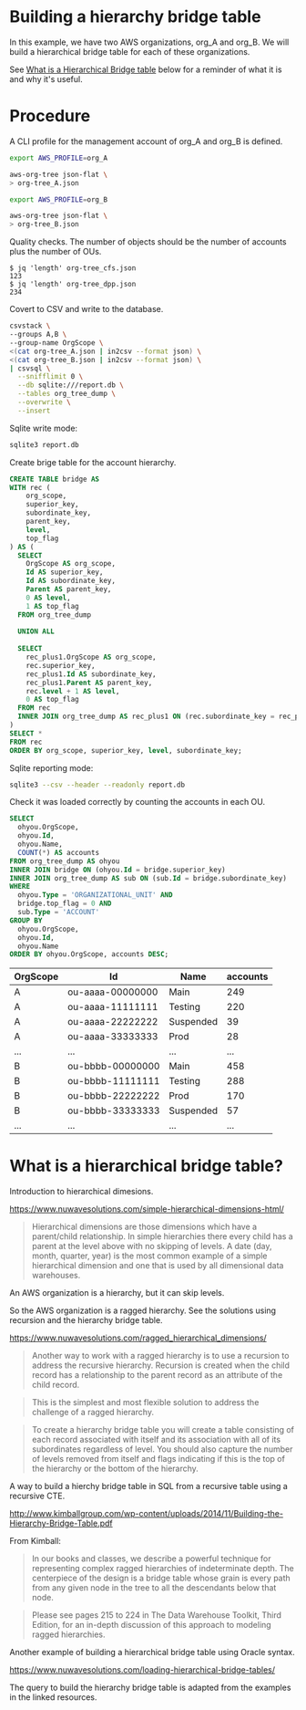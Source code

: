 # Building a hierarchy bridge table

In this example, we have two AWS organizations, org_A and org_B. We will build a hierarchical bridge table for each of these organizations.

See [What is a Hierarchical Bridge table](#what-is-a-hierarchical-bridge-table) below for a reminder of what it is and why it's useful.

# Procedure

A CLI profile for the management account of org_A and org_B is defined.

```bash
export AWS_PROFILE=org_A

aws-org-tree json-flat \
> org-tree_A.json

export AWS_PROFILE=org_B

aws-org-tree json-flat \
> org-tree_B.json
```

Quality checks. The number of objects should be the number of accounts plus the number of OUs.

```text
$ jq 'length' org-tree_cfs.json 
123
$ jq 'length' org-tree_dpp.json 
234
```

Covert to CSV and write to the database.

```bash
csvstack \
--groups A,B \
--group-name OrgScope \
<(cat org-tree_A.json | in2csv --format json) \
<(cat org-tree_B.json | in2csv --format json) \
| csvsql \
  --snifflimit 0 \
  --db sqlite:///report.db \
  --tables org_tree_dump \
  --overwrite \
  --insert
```

Sqlite write mode:

```bash
sqlite3 report.db
```

Create brige table for the account hierarchy.

```sql
CREATE TABLE bridge AS
WITH rec (
    org_scope,
    superior_key,
    subordinate_key,
    parent_key,
    level,
    top_flag
) AS (
  SELECT
    OrgScope AS org_scope,
    Id AS superior_key,
    Id AS subordinate_key,
    Parent AS parent_key,
    0 AS level,
    1 AS top_flag
  FROM org_tree_dump
  
  UNION ALL
  
  SELECT
    rec_plus1.OrgScope AS org_scope,
    rec.superior_key,
    rec_plus1.Id AS subordinate_key,
    rec_plus1.Parent AS parent_key,
    rec.level + 1 AS level,
    0 AS top_flag
  FROM rec
  INNER JOIN org_tree_dump AS rec_plus1 ON (rec.subordinate_key = rec_plus1.Parent)
)
SELECT *
FROM rec
ORDER BY org_scope, superior_key, level, subordinate_key;
```

Sqlite reporting mode:

```bash
sqlite3 --csv --header --readonly report.db
```

Check it was loaded correctly by counting the accounts in each OU.

```sql
SELECT
  ohyou.OrgScope,
  ohyou.Id,
  ohyou.Name,
  COUNT(*) AS accounts
FROM org_tree_dump AS ohyou
INNER JOIN bridge ON (ohyou.Id = bridge.superior_key)
INNER JOIN org_tree_dump AS sub ON (sub.Id = bridge.subordinate_key)
WHERE
  ohyou.Type = 'ORGANIZATIONAL_UNIT' AND
  bridge.top_flag = 0 AND
  sub.Type = 'ACCOUNT'
GROUP BY
  ohyou.OrgScope,
  ohyou.Id,
  ohyou.Name
ORDER BY ohyou.OrgScope, accounts DESC;
```

|OrgScope|Id              |Name               |accounts|
|--------|----------------|-------------------|--------|
|A       |ou-aaaa-00000000|Main               |249     |
|A       |ou-aaaa-11111111|Testing            |220     |
|A       |ou-aaaa-22222222|Suspended          |39      |
|A       |ou-aaaa-33333333|Prod               |28      |
|...     |...             |...                |...     |
|B       |ou-bbbb-00000000|Main               |458     |
|B       |ou-bbbb-11111111|Testing            |288     |
|B       |ou-bbbb-22222222|Prod               |170     |
|B       |ou-bbbb-33333333|Suspended          |57      |
|...     |...             |...                |...     |

# What is a hierarchical bridge table?

Introduction to hierarchical dimesions.

https://www.nuwavesolutions.com/simple-hierarchical-dimensions-html/

> Hierarchical dimensions are those dimensions which have a parent/child relationship. In simple hierarchies there every child has a parent at the level above with no skipping of levels. A date (day, month, quarter, year) is the most common example of a simple hierarchical dimension and one that is used by all dimensional data warehouses.

An AWS organization is a hierarchy, but it can skip levels.

So the AWS organization is a ragged hierarchy. See the solutions using recursion and the hierarchy bridge table.

https://www.nuwavesolutions.com/ragged_hierarchical_dimensions/

> Another way to work with a ragged hierarchy is to use a recursion to address the recursive hierarchy. Recursion is created when the child record has a relationship to the parent record as an attribute of the child record.

> This is the simplest and most flexible solution to address the challenge of a ragged hierarchy.

> To create a hierarchy bridge table you will create a table consisting of each record associated with itself and its association with all of its subordinates regardless of level. You should also capture the number of levels removed from itself and flags indicating if this is the top of the hierarchy or the bottom of the hierarchy.

A way to build a hierchy bridge table in SQL from a recursive table using a recursive CTE. 

http://www.kimballgroup.com/wp-content/uploads/2014/11/Building-the-Hierarchy-Bridge-Table.pdf

From Kimball:

> In our books and classes, we describe a powerful technique for representing complex ragged 
hierarchies of indeterminate depth. The centerpiece of the design is a bridge table whose grain is every path from any given node in the tree to all the descendants below that node. 
 
> Please see pages 215 to 224 in The Data Warehouse Toolkit, Third Edition, for an in-depth discussion of this approach to modeling ragged hierarchies.

Another example of building a hierarchical bridge table using Oracle syntax.

https://www.nuwavesolutions.com/loading-hierarchical-bridge-tables/

The query to build the hierarchy bridge table is adapted from the examples in the linked resources.
